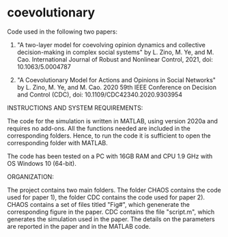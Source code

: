 # coevolutionary
Code used in the following two papers:

1) "A two-layer model for coevolving opinion dynamics and collective decision-making in complex social systems" by L. Zino, M. Ye, and M. Cao. International Journal of Robust and Nonlinear Control, 2021, doi: 10.1063/5.0004787

2) "A Coevolutionary Model for Actions and Opinions in Social Networks" by L. Zino, M. Ye, and M. Cao. 2020 59th IEEE Conference on Decision and Control (CDC), doi: 10.1109/CDC42340.2020.9303954

INSTRUCTIONS AND SYSTEM REQUIREMENTS:

The code for the simulation is written in MATLAB, using version 2020a and requires no add-ons. All the functions needed are included in the corresponding folders. Hence, to run the code it is sufficient to open the corresponding folder with MATLAB.

The code has been tested on a PC with 16GB RAM and CPU 1.9 GHz with OS Windows 10 (64-bit). 

ORGANIZATION:

The project contains two main folders. The folder CHAOS contains the code used for paper 1), the folder CDC contains the code used for paper 2). 
CHAOS contains a set of files titled "Fig#", which genenerate the corresponding figure in the paper. 
CDC contains the file "script.m", which generates the simulation used in the paper.
The details on the parameters are reported in the paper and in the MATLAB code. 
